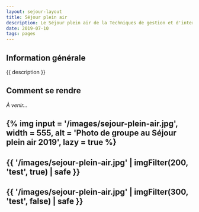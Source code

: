 ```yaml
---
layout: sejour-layout
title: Séjour plein air
description: Le Séjour plein air de la Techniques de gestion et d'intervention en loisir du Cégep de Saint-Laurent.
date: 2019-07-10
tags: pages
---
```

## Information générale
{{ description }}
## Comment se rendre
*À venir...*

{% img 
input = '/images/sejour-plein-air.jpg',
width = 555,
alt = 'Photo de groupe au Séjour plein air 2019',
lazy = true
%}
---
{{ '/images/sejour-plein-air.jpg' | imgFilter(200, 'test', true) | safe }}
---
{{ '/images/sejour-plein-air.jpg' | imgFilter(300, 'test', false) | safe }}
---